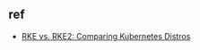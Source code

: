 



## ref
+ [RKE vs. RKE2: Comparing Kubernetes Distros](https://www.suse.com/c/rancher_blog/rke-vs-rke2-comparing-kubernetes-distros/)
